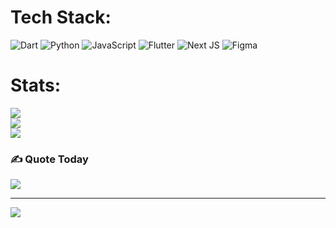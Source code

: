 
# Tech Stack:
![Dart](https://img.shields.io/badge/dart-%230175C2.svg?style=for-the-badge&logo=dart&logoColor=white) ![Python](https://img.shields.io/badge/python-3670A0?style=for-the-badge&logo=python&logoColor=ffdd54) ![JavaScript](https://img.shields.io/badge/javascript-%23323330.svg?style=for-the-badge&logo=javascript&logoColor=%23F7DF1E) ![Flutter](https://img.shields.io/badge/Flutter-%2302569B.svg?style=for-the-badge&logo=Flutter&logoColor=white) ![Next JS](https://img.shields.io/badge/Next-black?style=for-the-badge&logo=next.js&logoColor=white) ![Figma](https://img.shields.io/badge/figma-%23F24E1E.svg?style=for-the-badge&logo=figma&logoColor=white)
# Stats:
![](https://github-readme-stats.vercel.app/api?username=mddirga&theme=merko&hide_border=false&include_all_commits=true&count_private=false)<br/>
![](https://nirzak-streak-stats.vercel.app/?user=mddirga&theme=merko&hide_border=false)<br/>
![](https://github-readme-stats.vercel.app/api/top-langs/?username=mddirga&theme=merko&hide_border=false&include_all_commits=true&count_private=false&layout=compact)

### ✍️ Quote Today
![](https://quotes-github-readme.vercel.app/api?type=horizontal&theme=radical)

---
[![](https://visitcount.itsvg.in/api?id=mddirga&icon=0&color=0)](https://visitcount.itsvg.in)

<!-- Proudly created with GPRM ( https://gprm.itsvg.in ) -->
